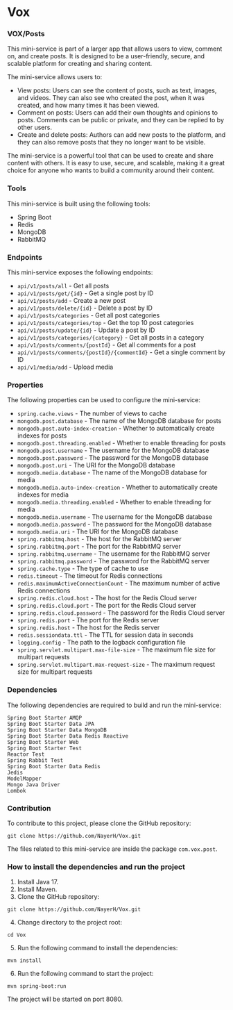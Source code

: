 # Vox

### VOX/Posts

This mini-service is part of a larger app that allows users to view, comment on, and create posts. It is designed to be a user-friendly, secure, and scalable platform for creating and sharing content.

The mini-service allows users to:

* View posts: Users can see the content of posts, such as text, images, and videos. They can also see who created the post, when it was created, and how many times it has been viewed.
* Comment on posts: Users can add their own thoughts and opinions to posts. Comments can be public or private, and they can be replied to by other users.
* Create and delete posts: Authors can add new posts to the platform, and they can also remove posts that they no longer want to be visible.

The mini-service is a powerful tool that can be used to create and share content with others. It is easy to use, secure, and scalable, making it a great choice for anyone who wants to build a community around their content.


### Tools

This mini-service is built using the following tools:

* Spring Boot
* Redis
* MongoDB
* RabbitMQ

### Endpoints

This mini-service exposes the following endpoints:

* `api/v1/posts/all` - Get all posts
* `api/v1/posts/get/{id}` - Get a single post by ID
* `api/v1/posts/add` - Create a new post
* `api/v1/posts/delete/{id}` - Delete a post by ID
* `api/v1/posts/categories` - Get all post categories
* `api/v1/posts/categories/top` - Get the top 10 post categories
* `api/v1/posts/update/{id}` - Update a post by ID
* `api/v1/posts/categories/{category}` - Get all posts in a category
* `api/v1/posts/comments/{postId}` - Get all comments for a post
* `api/v1/posts/comments/{postId}/{commentId}` - Get a single comment by ID
* `api/v1/media/add` - Upload media

### Properties

The following properties can be used to configure the mini-service:

* `spring.cache.views` - The number of views to cache
* `mongodb.post.database` - The name of the MongoDB database for posts
* `mongodb.post.auto-index-creation` - Whether to automatically create indexes for posts
* `mongodb.post.threading.enabled` - Whether to enable threading for posts
* `mongodb.post.username` - The username for the MongoDB database
* `mongodb.post.password` - The password for the MongoDB database
* `mongodb.post.uri` - The URI for the MongoDB database
* `mongodb.media.database` - The name of the MongoDB database for media
* `mongodb.media.auto-index-creation` - Whether to automatically create indexes for media
* `mongodb.media.threading.enabled` - Whether to enable threading for media
* `mongodb.media.username` - The username for the MongoDB database
* `mongodb.media.password` - The password for the MongoDB database
* `mongodb.media.uri` - The URI for the MongoDB database
* `spring.rabbitmq.host` - The host for the RabbitMQ server
* `spring.rabbitmq.port` - The port for the RabbitMQ server
* `spring.rabbitmq.username` - The username for the RabbitMQ server
* `spring.rabbitmq.password` - The password for the RabbitMQ server
* `spring.cache.type` - The type of cache to use
* `redis.timeout` - The timeout for Redis connections
* `redis.maximumActiveConnectionCount` - The maximum number of active Redis connections
* `spring.redis.cloud.host` - The host for the Redis Cloud server
* `spring.redis.cloud.port` - The port for the Redis Cloud server
* `spring.redis.cloud.password` - The password for the Redis Cloud server
* `spring.redis.port` - The port for the Redis server
* `spring.redis.host` - The host for the Redis server
* `redis.sessiondata.ttl` - The TTL for session data in seconds
* `logging.config` - The path to the logback configuration file
* `spring.servlet.multipart.max-file-size` - The maximum file size for multipart requests
* `spring.servlet.multipart.max-request-size` - The maximum request size for multipart requests

### Dependencies

The following dependencies are required to build and run the mini-service:

```
Spring Boot Starter AMQP
Spring Boot Starter Data JPA
Spring Boot Starter Data MongoDB
Spring Boot Starter Data Redis Reactive
Spring Boot Starter Web
Spring Boot Starter Test
Reactor Test
Spring Rabbit Test
Spring Boot Starter Data Redis
Jedis
ModelMapper
Mongo Java Driver
Lombok
```

### Contribution

To contribute to this project, please clone the GitHub repository:

```
git clone https://github.com/NayerH/Vox.git
```

The files related to this mini-service are inside the package `com.vox.post`.

### How to install the dependencies and run the project

1. Install Java 17.
2. Install Maven.
3. Clone the GitHub repository:

```
git clone https://github.com/NayerH/Vox.git
```

4. Change directory to the project root:

```
cd Vox
```

5. Run the following command to install the dependencies:

```
mvn install
```

6. Run the following command to start the project:

```
mvn spring-boot:run
```

The project will be started on port 8080.

